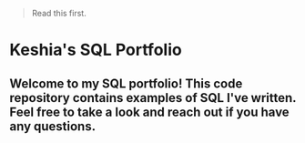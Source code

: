 > Read this first.

# Keshia's SQL Portfolio

## Welcome to my SQL portfolio! This code repository contains examples of SQL I've written. Feel free to take a look and reach out if you have any questions.
